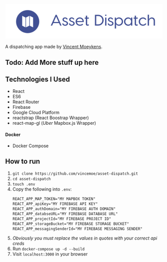 ![logo](logo.png)

A dispatching app made by [Vincent Moeykens](https://github.com/vincemoe).
## Todo: Add More stuff up here

## Technologies I Used

- React
- ES6
- React Router
- Firebase
- Google Cloud Platform
- reactstrap (React Boostrap Wrapper)
- react-map-gl (*Uber* Mapbox.js Wrapper)


#### Docker
- Docker Compose

## How to run
1. `git clone https://github.com/vincemoe/asset-dispatch.git`
2. `cd asset-dispatch`
3. `touch .env`
4. Copy the following into `.env`:
    ```
    REACT_APP_MAP_TOKEN="MY MAPBOX TOKEN"
    REACT_APP_apiKey="MY FIREBASE API KEY"
    REACT_APP_authDomain="MY FIREBASE AUTH DOMAIN"
    REACT_APP_databseURL="MY FIREBASE DATABASE URL"
    REACT_APP_projectId="MY FIREBASE PROJECT ID"
    REACT_APP_storageBucket="MY FIREBASE STORAGE BUCKET"
    REACT_APP_messagingSenderId="MY FIREBASE MESSAGING SENDER"
    ```
5. *Obviously you must replace the values in quotes with your correct api creds*
6. Run `docker-compose up -d --build`
7. Visit `localhost:3000` in your browser